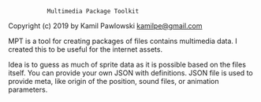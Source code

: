                Multimedia Package Toolkit
Copyright (c) 2019 by Kamil Pawlowski <kamilpe@gmail.com>

MPT is a tool for creating packages of files contains multimedia data.
I created this to be useful for the internet assets.

Idea is to guess as much of sprite data as it is possible based on the files itself. 
You can provide your own JSON with definitions. JSON file is used to provide meta, like origin of the position, sound files, or animation parameters. 



